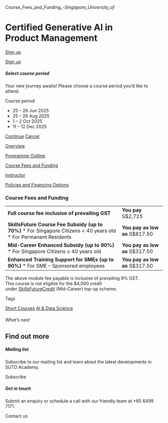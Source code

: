 Course_Fees_and_Funding_-_Singapore_University_of_



Certified Generative AI in Product Management
=============================================

[Sign up](#popup-masthead)

[Sign up](#popup-masthead)

##### Select course period

Your new journey awaits! Please choose a course period you’d like to attend.

Course period

* 25 – 26 Jun 2025
* 25 – 26 Aug 2025
* 1 – 2 Oct 2025
* 11 – 12 Dec 2025

[Continue](#)
[Cancel](#)

[Overview](/course/certified-generative-ai-in-product-management/#tabs)

[Programme Outline](/course/certified-generative-ai-in-product-management/programme-outline/#tabs)

[Course Fees and Funding](/course/certified-generative-ai-in-product-management/course-fees-and-funding/#tabs)

[Instructor](/course/certified-generative-ai-in-product-management/instructor/#tabs)

[Policies and Financing Options](/course/certified-generative-ai-in-product-management/policies-and-financing-options/#tabs)

### Course Fees and Funding

|  |  |
| --- | --- |
| **Full course fee inclusive of prevailing GST** | **You pay**  S$2,725 |
| **SkillsFuture Course Fee Subsidy (up to 70%)**  * For Singapore Citizens < 40 years old * For Permanent Residents | **You pay as low as**  S$817.50 |
| **Mid-Career Enhanced Subsidy (up to 90%)**  * For Singapore Citizens ≥ 40 years old | **You pay as low as**  S$317.50 |
| **Enhanced Training Support for SMEs (up to 90%)**  * For SME – Sponsored employees | **You pay as low as**  S$317.50 |

The above module fee payable is inclusive of prevailing 9% GST.  
This course is not eligible for the $4,000 credit under [SkillsFuture](http://www.skillsfuture.gov.sg/credit)[Credit](http://www.skillsfuture.gov.sg/credit) (Mid-Career) top-up scheme.

Tags

[Short Courses](/admissions/academy/courses-and-modules/?academy-type-course=780)
[AI & Data Science](/admissions/academy/courses-and-modules/?discipline=782)

###### What’s next

Find out more
-------------

##### Mailing list

Subscribe to our mailing list and learn about the latest developments in SUTD Academy.

Subscribe

##### Get in touch

Submit an enquiry or schedule a call with our friendly team at +65 6499 7171.

Contact us

